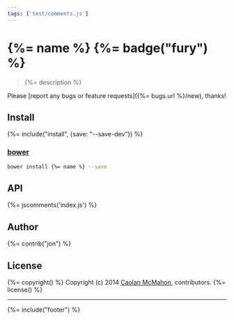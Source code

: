 ```yaml
---
tags: ['test/comments.js']
---
```

# {%= name %} {%= badge("fury") %}

> {%= description %}

Please [report any bugs or feature requests]({%= bugs.url %}/new), thanks!

## Install
{%= include("install", {save: "--save-dev"}) %}

### [bower](https://github.com/bower/bower)

```bash
bower install {%= name %} --save
```

## API

{%= jscomments('index.js') %}


## Author
{%= contrib("jon") %}

## License
{%= copyright() %}
Copyright (c) 2014 [Caolan McMahon](https://github.com/caolan), contributors.
{%= license() %}

***

{%= include("footer") %}